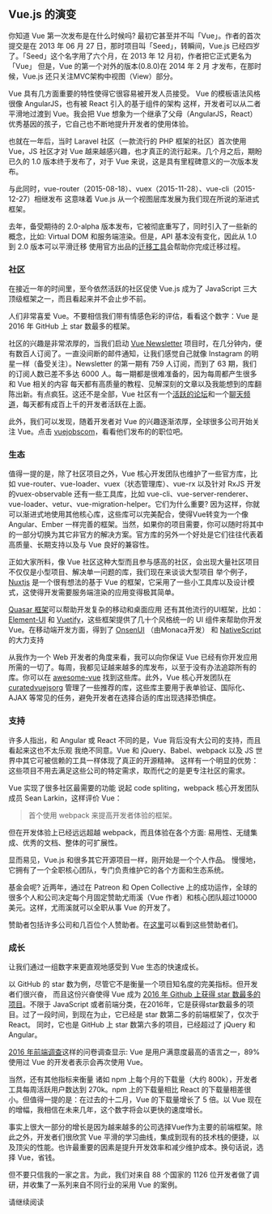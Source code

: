 ## Vue.js 的演变

你知道 Vue 第一次发布是在什么时候吗? 最初它甚至并不叫「Vue」。作者的首次提交是在 2013 年 06 月 27 日，那时项目叫「Seed」，转瞬间，Vue.js 已经四岁了。「Seed」这个名字用了六个月，在 2013 年 12 月初，作者把它正式更名为「Vue」 但是，Vue 的第一个对外的版本(0.8.0)在 2014 年 2 月 才发布，在那时候，Vue.js 还只关注MVC架构中视图（View）部分。

Vue 具有几方面重要的特性使得它很容易被开发人员接受。 Vue 的模板语法风格很像 AngularJS，也有被 React 引入的基于组件的架构 这样，开发者可以从二者平滑地过渡到 Vue。我会把 Vue 想象为一个继承了父母（AngularJS，React）优秀基因的孩子，它自己也不断地提升开发者的使用体验。

也就在一年后，当时 Laravel 社区（一款流行的 PHP 框架的社区）首次使用 Vue，JS 社区才对 Vue 越来越感兴趣，也才真正的流行起来。几个月之后，期盼已久的 1.0 版本终于发布了，对于 Vue 来说，这是具有里程碑意义的一次版本发布。

与此同时，vue-router（2015-08-18）、vuex（2015-11-28）、vue-cli（2015-12-27）相继发布 这意味着 Vue.js 从一个视图层库发展为我们现在所说的渐进式框架。

去年，备受期待的 2.0-alpha 版本发布，它被彻底重写了，同时引入了一些新的概念，比如: Virtual DOM 和服务端渲染。但是，API 基本没有变化，因此从 1.0 到 2.0 版本可以平滑迁移 使用官方出品的[迁移工具](https://githubcom/vuejs/vue-migration-helper)会帮助你完成迁移过程。

### 社区

在接近一年的时间里，至今依然活跃的社区促使 Vue.js 成为了 JavaScript 三大顶级框架之一，而且看起来并不会止步不前。

人们非常喜爱 Vue。不要相信我们带有情感色彩的评估，看看这个数字：Vue 是 2016 年 GitHub 上 star 数最多的框架。

社区的兴趣是非常浓厚的，当我们启动 [Vue Newsletter](http://vue-newslettercom/) 项目时，在几分钟内，便有数百人订阅了。一直没间断的邮件通知，让我们感觉自己就像 Instagram 的明星一样（备受关注）。Newsletter 的第一期有 759 人订阅，而到了 63 期，我们的订阅人数已差不多达 6000 人。每一期都是很难准备的，因为每周都产生很多和 Vue 相关的内容 每天都有高质量的教程、见解深刻的文章以及我能想到的库翻陈出新。有点疯狂。这还不是全部，Vue 社区有一个[活跃的论坛](https://forumvuejsorg/)和一个[聊天频道](https://chatvuejsorg/)，每天都有成百上千的开发者活跃在上面。

此外，我们可以发现，随着开发者对 Vue 的兴趣逐渐浓厚，全球很多公司开始关注 Vue。点击 [vuejobscom](http://vuejobscom/)，看看他们发布的的职位吧。

### 生态

值得一提的是，除了社区项目之外，Vue 核心开发团队也维护了一些官方库，比如 vue-router、vue-loader、vuex（状态管理库）、vue-rx 以及针对 RxJS 开发的vuex-observable 还有一些工具库，比如 vue-cli、vue-server-renderer、vue-loader、vetur、vue-migration-helper。它们为什么重要? 因为这样，你就可以渐进式地使用其他核心库，这些库可以完美配合，使得Vue转变为一个像 Angular、Ember 一样完善的框架。当然，如果你的项目需要，你可以随时将其中的一部分切换为其它非官方的解决方案。官方库的另外一个好处是它们往往代表着高质量、长期支持以及与 Vue 良好的兼容性。

正如大家所料，像 Vue 社区这种大型而且参与感高的社区，会出现大量社区项目 不仅仅是小型项目、解决单一问题的库，我们现在来谈谈大型项目 举个例子，[Nuxtjs](https://nuxtjsorg) 是一个很有想法的基于 Vue 的框架，它采用了一些小工具库以及设计模式，这使得开发需要服务端渲染的应用变得极其简单。

[Quasar 框架](http://quasar-frameworkorg)可以帮助开发复杂的移动和桌面应用 还有其他流行的UI框架，比如：[Element-UI](http://elementelemeio/#/en-US) 和 [Vuetify](https://vuetifyjscom/)，这些框架提供了几十个风格统一的 UI 组件来帮助你开发 Vue。在移动端开发方面，得到了 [OnsenUI](https://onsenio/vue/) （由Monaca开发） 和 [NativeScript](https://wwwnativescriptorg/blog/a-new-vue-for-nativescript) 的大力支持


从我作为一个 Web 开发者的角度来看，我可以向你保证 Vue 已经有你开发应用所需的一切了。每周，我都见证越来越多的库发布，以至于没有办法追踪所有的库。你可以在 [awesome-vue](https://githubcom/vuejs/这里) 找到这些库。此外，Vue 核心开发团队在 [curatedvuejsorg](http://curatedvuejsorg/) 管理了一些推荐的库，这些库主要用于表单验证、国际化、AJAX 等常见的任务，避免开发者在选择合适的库出现选择恐惧症。

### 支持

许多人指出，和 Angular 或 React 不同的是，Vue 背后没有大公司的支持，而且看起来这也不太乐观 我绝不同意。Vue 和 jQuery、Babel、webpack 以及 JS 世界中其它可被信赖的工具一样体现了真正的开源精神。 这样有一个明显的优势：这些项目不用去满足这些公司的特定需求，取而代之的是更专注社区的需求。

Vue 实现了很多社区最需要的功能 说起 code spliting，webpack 核心开发团队成员 Sean Larkin，这样评价 Vue：

> 首个使用 webpack 来提高开发者体验的框架。

但在开发体验上已经远远超越 webpack，而且体验在各个方面: 易用性、无缝集成、优秀的文档、整体的可扩展性。

显而易见，Vue.js 和很多其它开源项目一样，刚开始是一个个人作品。 慢慢地，它拥有了一个全职核心团队，专门负责维护它的各个方面和生态系统。

基金会呢? 近两年，通过在 Patreon 和 Open Collective 上的成功运作，全球的很多个人和公司决定每个月固定赞助尤雨溪（Vue 作者）和核心团队超过10000美元。这样，尤雨溪就可以全职从事 Vue 的开发了。

赞助者包括许多公司和几百位个人赞助者。在[这里](https://vuejsorg/support-vuejs/)可以看到这些赞助者们。

### 成长

让我们通过一组数字来更直观地感受到 Vue 生态的快速成长。

以 GitHub 的 star 数为例，尽管它不是衡量一个项目知名度的完美指标。但开发者们很兴奋， 而且这份兴奋使得 Vue 成为 [2016 年 Github 上获得 star 数最多的项目](https://risingstars2016jsorg/#all)。不限于 JavaScript 或者前端分类，在2016年，它是获得star数最多的项目。过了一段时间，到现在为止，它已经是 star 数第二多的前端框架了，仅次于 React。 同时，它也是 GitHub 上 star 数第六多的项目，已经超过了 jQuery 和 Angular。

[2016 年前端调查](https://stateofjscom/2016/frontend/)这样的问卷调查显示: Vue 是用户满意度最高的语言之一，89% 使用过 Vue 的开发者表示会再次使用 Vue。

当然，还有其他指标来衡量 诸如 npm 上每个月的下载量（大约 800k），开发者工具每周活跃用户数达到 270k。npm 上的下载量相比 React 的下载量相差很小。但值得一提的是：在过去的十二月，Vue 的下载量增长了 5 倍。以 Vue 现在的增幅，我相信在未来几年，这个数字将会以更快的速度增长。


事实上很大一部分的增长是因为越来越多的公司选择Vue作为主要的前端框架。除此之外，开发者们很欣赏 Vue 平滑的学习曲线，集成到现有的技术栈的便捷，以及顶尖的性能。也许最重要的因素是提升开发效率和减少维护成本。换句话说，选择 Vue，省钱。

但不要只信我的一家之言。为此，我们对来自 88 个国家的 1126 位开发者做了调研，并收集了一系列来自不同行业的采用 Vue 的案例。

请继续阅读
